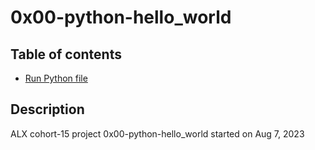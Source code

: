 # 0x00-python-hello_world

## Table of contents
- [Run Python file](#0-run)


## Description 
ALX cohort-15 project 0x00-python-hello_world
started on  Aug 7, 2023

